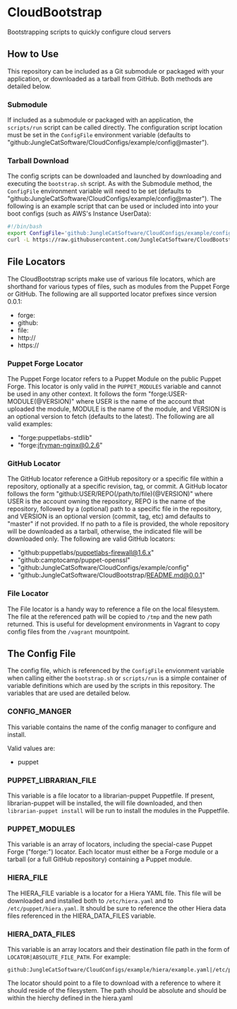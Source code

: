 # CloudBootstrap
Bootstrapping scripts to quickly configure cloud servers

## How to Use
This repository can be included as a Git submodule or packaged with your application, or downloaded as a tarball from GitHub. Both methods are detailed below.

### Submodule
If included as a submodule or packaged with an application, the `scripts/run` script can be called directly. The configuration script location must be set in the `ConfigFile` environment variable (defaults to "github:JungleCatSoftware/CloudConfigs/example/config@master").

### Tarball Download
The config scripts can be downloaded and launched by downloading and executing the `bootstrap.sh` script. As with the Submodule method, the `ConfigFile` environment variable will need to be set (defaults to "github:JungleCatSoftware/CloudConfigs/example/config@master"). The following is an example script that can be used or included into into your boot configs (such as AWS's Instance UserData):
```bash
#!/bin/bash
export ConfigFile='github:JungleCatSoftware/CloudConfigs/example/config@master'
curl -L https://raw.githubusercontent.com/JungleCatSoftware/CloudBootstrap/master/bootstrap.sh | /bin/bash
```

## File Locators
The CloudBootstrap scripts make use of various file locators, which are shorthand for various types of files, such as modules from the Puppet Forge or GitHub. The following are all supported locator prefixes since version 0.0.1:
 - forge:
 - github:
 - file:
 - http://
 - https://

### Puppet Forge Locator
The Puppet Forge locator refers to a Puppet Module on the public Puppet Forge. This locator is only valid in the `PUPPET_MODULES` variable and cannot be used in any other context. It follows the form "forge:USER-MODULE(@VERSION)" where USER is the name of the account that uploaded the module, MODULE is the name of the module, and VERSION is an optional version to fetch (defaults to the latest). The following are all valid examples:
 - "forge:puppetlabs-stdlib"
 - "forge:jfryman-nginx@0.2.6"

### GitHub Locator
The GitHub locator reference a GitHub repository or a specific file within a repository, optionally at a specific revision, tag, or commit. A GitHub locator follows the form "github:USER/REPO(/path/to/file)(@VERSION)" where USER is the account owning the repository, REPO is the name of the repository, followed by a (optional) path to a specific file in the repository, and VERSION is an optional version (commit, tag, etc) amd defaults to "master" if not provided. If no path to a file is provided, the whole repository will be downloaded as a tarball, otherwise, the indicated file will be downloaded only. The following are valid GitHub locators:
 - "github:puppetlabs/puppetlabs-firewall@1.6.x"
 - "github:camptocamp/puppet-openssl"
 - "github:JungleCatSoftware/CloudConfigs/example/config"
 - "github:JungleCatSoftware/CloudBootstrap/README.md@0.0.1"

### File Locator
The File locator is a handy way to reference a file on the local filesystem. The file at the referenced path will be copied to `/tmp` and the new path returned. This is useful for development environments in Vagrant to copy config files from the `/vagrant` mountpoint.

## The Config File
The config file, which is referenced by the `ConfigFile` envionment variable when calling either the `bootstrap.sh` or `scripts/run` is a simple container of variable definitions which are used by the scripts in this repository. The variables that are used are detailed below.

### CONFIG_MANGER
This variable contains the name of the config manager to configure and install.

Valid values are:
- puppet

### PUPPET_LIBRARIAN_FILE
This variable is a file locator to a librarian-puppet Puppetfile. If present, librarian-puppet will be installed, the will file downloaded, and then `librarian-puppet install` will be run to install the modules in the Puppetfile.

### PUPPET_MODULES
This variable is an array of locators, including the special-case Puppet Forge ("forge:") locator. Each locator must either be a Forge module or a tarball (or a full GitHub repository) containing a Puppet module.

### HIERA_FILE
The HIERA_FILE variable is a locator for a Hiera YAML file. This file will be downloaded and installed both to `/etc/hiera.yaml` and to `/etc/puppet/hiera.yaml`. It should be sure to reference the other Hiera data files referenced in the HIERA_DATA_FILES variable.

### HIERA_DATA_FILES
This variable is an array locators and their destination file path in the form of `LOCATOR|ABSOLUTE_FILE_PATH`. For example:

```
github:JungleCatSoftware/CloudConfigs/example/hiera/example.yaml|/etc/puppet/hieradata/example.yaml
```

The locator should point to a file to download with a reference to where it should reside of the filesystem. The path should be absolute and should be within the hierchy defined in the hiera.yaml
